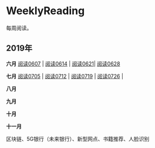 # WeeklyReading
每周阅读。



## 2019年
**六月**    [阅读0607](docs/Read20190607.md) | [阅读0614](docs/Read20190614.md) | [阅读0621](docs/Read20190621.md)| [阅读0628](docs/Read20190628.md)

**七月**    [阅读0705](docs/Read20190705.md) | [阅读0712](docs/Read20190712.md) | [阅读0719](docs/Read20190719.md) | [阅读0726](docs/Read20190726.md) |

**八月** 

**九月** 

**十月** 

**十一月** 


区块链、5G银行（未来银行）、新型网点、书籍推荐、人脸识别
